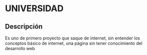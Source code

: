 # UNIVERSIDAD

## Descripción

Es uno de primero proyecto que saque de internet, sin entender los conceptos básico de internet, una página sin tener conocimiento del desarrollo web
